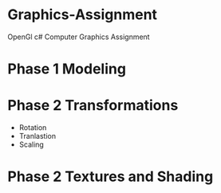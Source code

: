 # Graphics-Assignment
OpenGl c# Computer Graphics Assignment

# Phase 1 Modeling



# Phase 2 Transformations 

- Rotation
- Tranlastion
- Scaling


# Phase 2 Textures and Shading 

